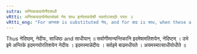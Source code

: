 ```yaml
---
sutra: अन्तिकबाढयोर्नेदसाधौ
vRtti: अन्तिकवाढयोर्यथासंख्यं नेद साध इत्येतावादेशौ भवतोऽजाद्योः परतः ॥
vRtti_eng: "For आन्तक is substituted नेद, and for बाढ is साध, when these affixes follow."
---
```

Thus नेदिष्ठम्, नेदीयः, साधिष्ठः and साधीयान् ॥ सर्वाणीमान्यन्तिकानि इदमेषामतिशयेन, नेदिष्टम् । उभे इमे अन्तिके इदमनयोरतिशयेन नेदीयः । इदमस्मान्नेदीयः । सर्वइमे बाढमधीयते । अयमस्मात्साधीयोधीते ॥
